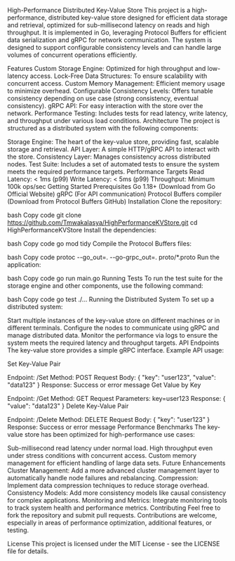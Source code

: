 High-Performance Distributed Key-Value Store
This project is a high-performance, distributed key-value store designed for efficient data storage and retrieval, optimized for sub-millisecond latency on reads and high throughput. It is implemented in Go, leveraging Protocol Buffers for efficient data serialization and gRPC for network communication. The system is designed to support configurable consistency levels and can handle large volumes of concurrent operations efficiently.

Features
Custom Storage Engine: Optimized for high throughput and low-latency access.
Lock-Free Data Structures: To ensure scalability with concurrent access.
Custom Memory Management: Efficient memory usage to minimize overhead.
Configurable Consistency Levels: Offers tunable consistency depending on use case (strong consistency, eventual consistency).
gRPC API: For easy interaction with the store over the network.
Performance Testing: Includes tests for read latency, write latency, and throughput under various load conditions.
Architecture
The project is structured as a distributed system with the following components:

Storage Engine: The heart of the key-value store, providing fast, scalable storage and retrieval.
API Layer: A simple HTTP/gRPC API to interact with the store.
Consistency Layer: Manages consistency across distributed nodes.
Test Suite: Includes a set of automated tests to ensure the system meets the required performance targets.
Performance Targets
Read Latency: < 1ms (p99)
Write Latency: < 5ms (p99)
Throughput: Minimum 100k ops/sec
Getting Started
Prerequisites
Go 1.18+ (Download from Go Official Website)
gRPC (For API communication)
Protocol Buffers compiler (Download from Protocol Buffers GitHub)
Installation
Clone the repository:

bash
Copy code
git clone https://github.com/Tmwakalasya/HighPerformanceKVStore.git
cd HighPerformanceKVStore
Install the dependencies:

bash
Copy code
go mod tidy
Compile the Protocol Buffers files:

bash
Copy code
protoc --go_out=. --go-grpc_out=. proto/*.proto
Run the application:

bash
Copy code
go run main.go
Running Tests
To run the test suite for the storage engine and other components, use the following command:

bash
Copy code
go test ./...
Running the Distributed System
To set up a distributed system:

Start multiple instances of the key-value store on different machines or in different terminals.
Configure the nodes to communicate using gRPC and manage distributed data.
Monitor the performance via logs to ensure the system meets the required latency and throughput targets.
API Endpoints
The key-value store provides a simple gRPC interface. Example API usage:

Set Key-Value Pair

Endpoint: /Set
Method: POST
Request Body: { "key": "user123", "value": "data123" }
Response: Success or error message
Get Value by Key

Endpoint: /Get
Method: GET
Request Parameters: key=user123
Response: { "value": "data123" }
Delete Key-Value Pair

Endpoint: /Delete
Method: DELETE
Request Body: { "key": "user123" }
Response: Success or error message
Performance Benchmarks
The key-value store has been optimized for high-performance use cases:

Sub-millisecond read latency under normal load.
High throughput even under stress conditions with concurrent access.
Custom memory management for efficient handling of large data sets.
Future Enhancements
Cluster Management: Add a more advanced cluster management layer to automatically handle node failures and rebalancing.
Compression: Implement data compression techniques to reduce storage overhead.
Consistency Models: Add more consistency models like causal consistency for complex applications.
Monitoring and Metrics: Integrate monitoring tools to track system health and performance metrics.
Contributing
Feel free to fork the repository and submit pull requests. Contributions are welcome, especially in areas of performance optimization, additional features, or testing.

License
This project is licensed under the MIT License - see the LICENSE file for details.
